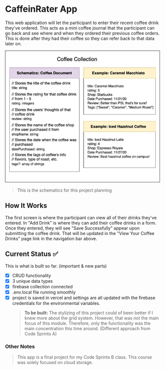 # CaffeinRater App

This web application will let the participant to enter their recent coffee drink they've ordered. This acts as a mini coffee journal that the participant can go back and see where and when they ordered their previous coffee orders. This is done after they had their coffee so they can refer back to that data later on.

![JotIt Wireframe](src/images/plan_writeup_update.jpg)

> This is the schematics for this project planning

## How It Works

The first screen is where the participant can view all of their drinks they've entered. In "Add Drink" is where they can add their coffee drinks in a form. Once they entered, they will see "Save Successfully" appear upon submitting the coffee drink. That will be updated in the "View Your Coffee Drinks" page link in the navigation bar above.

## Current Status :white_check_mark:

This is what is built so far. (important & new parts)

- [x] CRUD functionality
- [x] 3 unique data types
- [x] firebase collection connected
- [x] .env.local file running smoothly
- [x] project is saved in vercel and settings are all updated with the firebase credentials for the environmental variables.
  > **To be built:** The stylizing of this project could of been better if I knew more about the grid system. However, that was not the main focus of this module. Therefore, only the functionality was the main concentration this time around. (Different approach from Code Sprints A)

### Other Notes

> This app is a final project for my Code Sprints B class. This course was solely focused on cloud storage.
